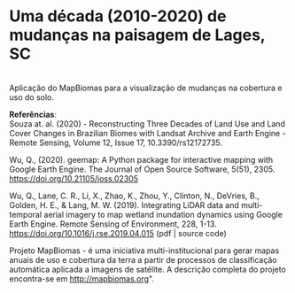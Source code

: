 # Uma década (2010-2020) de mudanças na paisagem de Lages, SC
<br>
Aplicação do MapBiomas para a visualização de mudanças na cobertura e uso do solo. <br>

__Referências__: <br>
Souza at. al. (2020) - Reconstructing Three Decades of Land Use and Land Cover Changes in Brazilian Biomes with Landsat Archive and Earth Engine - Remote Sensing, Volume 12, Issue 17, 10.3390/rs12172735. <br>

Wu, Q., (2020). geemap: A Python package for interactive mapping with Google Earth Engine. The Journal of Open Source Software, 5(51), 2305. https://doi.org/10.21105/joss.02305 <br>

Wu, Q., Lane, C. R., Li, X., Zhao, K., Zhou, Y., Clinton, N., DeVries, B., Golden, H. E., & Lang, M. W. (2019). Integrating LiDAR data and multi-temporal aerial imagery to map wetland inundation dynamics using Google Earth Engine. Remote Sensing of Environment, 228, 1-13. https://doi.org/10.1016/j.rse.2019.04.015 (pdf | source code) <br>

Projeto MapBiomas - é uma iniciativa multi-institucional para gerar mapas anuais de uso e cobertura da terra a partir de processos de classificação automática aplicada a imagens de satélite. A descrição completa do projeto encontra-se em http://mapbiomas.org". <br>
